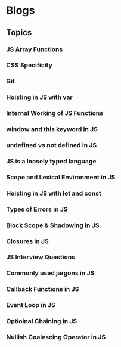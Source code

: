 # Blogs

## Topics

### JS Array Functions

### CSS Specificity

### Git

### Hoisting in JS with var

### Internal Working of JS Functions

### window and this keyword in JS

### undefined vs not defined in JS

### JS is a loosely typed language

### Scope and Lexical Environment in JS

### Hoisting in JS with let and const

### Types of Errors in JS

### Block Scope & Shadowing in JS

### Closures in JS

### JS Interview Questions

### Commonly used jargons in JS

### Callback Functions in JS

### Event Loop in JS

### Optioinal Chaining in JS

### Nullish Coalescing Operator in JS
